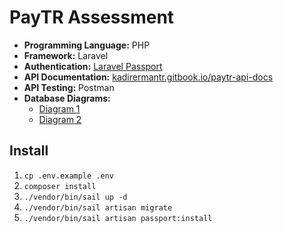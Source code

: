 # PayTR Assessment

- **Programming Language:** PHP
- **Framework:** Laravel
- **Authentication:** [Laravel Passport](https://laravel.com/docs/passport)
- **API Documentation:** [kadirermantr.gitbook.io/paytr-api-docs](https://kadirermantr.gitbook.io/paytr-api-docs)
- **API Testing:** Postman
- **Database Diagrams:**
    - [Diagram 1](https://dbdiagram.io/d/6420f4b25758ac5f172447ae)
    - [Diagram 2](https://dbdiagram.io/d/6420f5185758ac5f172447ca)

## Install

1. `cp .env.example .env`
2. `composer install`
3. `./vendor/bin/sail up -d`
4. `./vendor/bin/sail artisan migrate`
5. `./vendor/bin/sail artisan passport:install`

